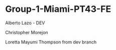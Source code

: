 # Group-1-Miami-PT43-FE

Alberto Lazo - DEV

Christopher Morejon

Loretta Mayumi Thompson from dev branch
